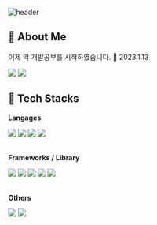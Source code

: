![header](https://capsule-render.vercel.app/api?type=waving&&color=0:2f43a8,100:c21e3f&height=170&section=header&text=Dev%20as%20Life&fontSize=30&&animation=twinkling&fontAlignY=30&fontColor=ffffffba)
## 🦄 About Me
<p> 이제 막 개발공부를 시작하였습니다. 🐣 2023.1.13</p>
<p>
  <a href="https://ken101112.github.io" target="_blank"><img src="https://img.shields.io/badge/ProblemSolvingBlog-181717?style=for-the-badge&logo=github&logoColor=white"/></a>
  <a href="mailto:ken101112@hotmail.com" target="_blank"><img src="https://img.shields.io/badge/codedabb1r@hotmail.com-EA4335?style=for-the-badge&logo=Gmail&logoColor=white"/></a>
</p>

## 🍚 Tech Stacks

**Langages**
<div>
  <img src="https://img.shields.io/badge/HTML5-131418?style=for-the-badge&logo=html5&logoColor=E34F26" />
  <img src="https://img.shields.io/badge/CSS3-131418?style=for-the-badge&logo=css3&logoColor=1572B6" />
  <img src="https://img.shields.io/badge/JavaScript-131418?style=for-the-badge&logo=javascript&logoColor=f7df1e" />
  <img src="https://img.shields.io/badge/TypeScript-131418?style=for-the-badge&logo=typescript&logoColor=007ACC" />
</div><br />

**Frameworks / Library**
<div>
  <img src="https://img.shields.io/badge/jQuery-131418?style=for-the-badge&logo=jquery&logoColor=0769AD" />
  <img src="https://img.shields.io/badge/Bootstrap-131418?style=for-the-badge&logo=bootstrap&logoColor=7952B3" />
  <img src="https://img.shields.io/badge/React-131418?style=for-the-badge&logo=react&logoColor=61DAFB" />
  <img src="https://img.shields.io/badge/React_Native-131418?style=for-the-badge&logo=react&logoColor=61DAFB" />
  <img src="https://img.shields.io/badge/Node.js-131418?style=for-the-badge&logo=nodedotjs&logoColor=339933" />
</div><br />

**Others**
<div>
  <img src="https://img.shields.io/badge/Git-131418?style=for-the-badge&logo=git&logoColor=F05032" />
  <img src="https://img.shields.io/badge/Markdown-131418?style=for-the-badge&logo=markdown&logoColor=white" />
</div>
